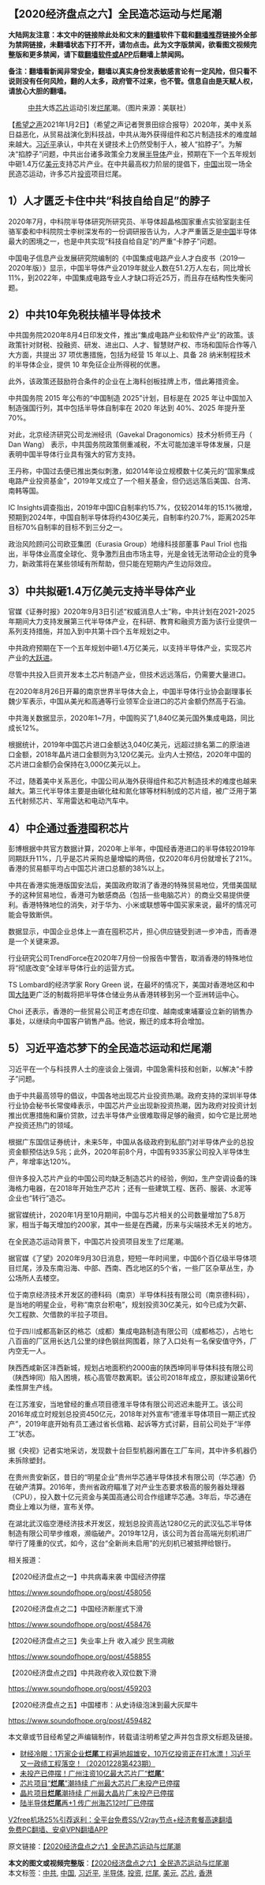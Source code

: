  <h2>【2020经济盘点之六】全民造芯运动与烂尾潮</h2> <p class="notice"><b>大陆网友注意：本文中的链接除此处和文末的<a href="https://github.com/bannedbook/fanqiang" >翻墙</a>软件下载和<a href="https://github.com/killgcd/justmysocks/blob/master/README.md">翻墙推荐</a>链接外全部为禁网链接，未翻墙状态下打不开，请勿点击。此为文字版禁闻，欲看图文视频完整版和更多禁闻，请下载<a href="https://github.com/bannedbook/fanqiang">翻墙软件或APP</a>后翻墙上禁闻网。</p><p>备注：翻墙看新闻非常安全，翻墙以真实身份发表敏感言论有一定风险，但只看不说则没有任何风险，翻的人太多，政府管不过来，也不管。信息自由是天赋人权，请放心大胆的翻墙。</b></p>  <div class="entry"> <figure> <p><figcaption><a href="https://www.bannedbook.org/bnews/tag/%e4%b8%ad%e5%85%b1/" class="st_tag internal_tag" rel="tag" title="标签 中共 下的日志">中共</a>大炼<a href="https://www.bannedbook.org/bnews/tag/%E8%8A%AF%E7%89%87/" class="st_tag internal_tag" rel="tag" title="标签 芯片 下的日志">芯片</a>运动引发<a href="https://www.bannedbook.org/bnews/tag/%E7%83%82%E5%B0%BE/" class="st_tag internal_tag" rel="tag" title="标签 烂尾 下的日志">烂尾</a>潮。（图片来源：美联社）</figcaption></figure> <p>【<span class='wp_keywordlink_affiliate'><a href="https://www.soundofhope.org" title="希望之声" target="_blank">希望之声</a></span>2021年1月2日】（希望之声记者贺景田综合报导）2020年，美中关系日益恶化，从贸易战演化到科技战，中共从海外获得组件和芯片制造技术的难度越来越大。<a href="https://www.bannedbook.org/bnews/tag/%e4%b9%a0%e8%bf%91%e5%b9%b3/" class="st_tag internal_tag" rel="tag" title="标签 习近平 下的日志">习近平</a>承认，中共在关键技术上仍然受制于人，被人“掐脖子”。为解决“掐脖子”问题，中共出台诸多政策全力发展<a href="https://www.bannedbook.org/bnews/tag/%E5%8D%8A%E5%AF%BC%E4%BD%93/" class="st_tag internal_tag" rel="tag" title="标签 半导体 下的日志">半导体</a>产业，预期在下一个五年规划中砸1.4万亿<a href="https://www.bannedbook.org/bnews/tag/%e7%be%8e%e5%85%83/" class="st_tag internal_tag" rel="tag" title="标签 美元 下的日志">美元</a>支持芯片产业。在中共最高权力阶层的提倡下，<span class='wp_keywordlink_affiliate'><a href="https://www.bannedbook.org/" title="中国" target="_blank">中国</a></span>出现一场全民造芯运动，许多芯片<a href="https://www.bannedbook.org/bnews/tag/%e6%8a%95%e8%b5%84/" class="st_tag internal_tag" rel="tag" title="标签 投资 下的日志">投资</a>项目烂尾。</p> <h2><strong>1）人才匮乏卡住中共“科技自给自足”的脖子</strong></h2> <p>2020年7月，中科院半导体研究所研究员、半导体超晶格国家重点实验室副主任骆军委和中科院院士李树深发布的一份调研报告认为，人才严重匮乏是<a href="https://www.bannedbook.org/bnews/tag/%E4%B8%AD%E5%9B%BD/" class="st_tag internal_tag" rel="tag" title="标签 中国 下的日志">中国</a>半导体最大的困境之一，也是中共实现“科技自给自足”的严重“卡脖子”问题。</p> <p>中国电子信息产业发展研究院编制的《中国集成电路产业人才白皮书（2019—2020年版）》显示，中国半导体产业2019年就业人数在51.2万人左右，同比增长11%，到2022年，中国集成电路专业人才缺口将近25万，而且存在结构性失衡问题。</p> <h2><strong>2）中共10年免税扶植半导体技术</strong></h2> <p>中共国务院2020年8月4日印发文件，推出“集成电路产业和软件产业”的政策。该政策针对财税、投融资、研发、进出口、人才、智慧财产权、市场和国际合作等八大方面，共提出 37 项优惠措施，包括为经营 15 年以上、具备 28 纳米制程技术的半导体企业，提供 10 年免征企业所得税的优惠。</p> <p>此外，该政策还鼓励符合条件的企业在上海科创板挂牌上市，借此筹措资金。</p> <p>中共国务院 2015 年公布的“中国制造 2025”计划，目标是在 2025 年让中国加入制造强国行列，其中包括半导体自制率在 2020 年达到 40%、2025 年提升至 70%。</p> <p>对此，北京经济研究公司龙洲经讯（Gavekal Dragonomics）技术分析师王丹（ Dan Wang） 表示，中共国务院政策侧重减税，不太可能加速半导体发展，只是表明中国半导体行业具有强大的官方支持。</p> <p>王丹称，中国过去便已推出类似刺激，如2014年设立规模数十亿美元的“国家集成电路产业投资基金”，2019年又成立了一个相关基金，但仍远远落后美国、台湾、南韩等国。</p> <p>IC Insights调查指出，2019年中国IC自制率约15.7%，仅较2014年的15.1%微增，预期到2024年，中国自制半导体将约430亿美元，自制率约20.7%，距离2025年目标70%自制率的目标不到三分之一。</p> <p>政治风险顾问公司欧亚集团（Eurasia Group）地缘科技部董事 Paul Triol 也指出，半导体业高度全球化、竞争激烈且由市场主导，光是金钱无法带动企业的竞争力，新政策将在某些领域有所帮助，但只能在短期内产生边际效应。</p> <h2><strong>3）中共拟砸1.4万亿美元支持半导体产业</strong></h2> <p>官媒《证券时报》2020年9月3日引述“权威消息人士”称，中共计划在2021-2025年期间大力支持发展第三代半导体产业，在科研、教育和融资方面为该行业提供一系列支持措施，并加入到中共第十四个五年规划之中。</p> <p>中共政府预期在下一个五年规划中砸1.4万亿美元，以支持半导体产业，实现芯片产业的<span class='wp_keywordlink'><a href="https://www.bannedbook.org/forum2/topic242.html" title="大跃进亲历记" target="_blank">大跃进</a></span>。</p>  <p>尽管中共投入巨资开发本土芯片制造产业，但技术远远落后，仍需要大量进口。</p> <p>在2020年8月26日开幕的南京世界半导体大会上，中国半导体行业协会副理事长魏少军表示，中国从美光和高通等行业领军企业进口的芯片金额仍然高于石油。</p> <p>中共海关数据显示，2020年1~7月，中国购买了1,840亿美元国外集成电路，同比成长12%。</p> <p>根据统计，2019年中国芯片进口金额达3,040亿美元，远超过排名第二的原油进口金额，2018年晶片进口金额则为3,120亿美元。业内人士预估，2020年中国的芯片进口金额仍会保持在3,000亿美元以上。</p> <p>不过，随着美中关系恶化，中国公司从海外获得组件和芯片制造技术的难度也越来越大。第三代半导体主要是由碳化硅和氮化镓等材料制成的芯片组，被广泛用于第五代射频芯片、军用雷达和电动汽车中。</p> <h2><strong>4）中企通过<a href="https://www.bannedbook.org/bnews/tag/%e9%a6%99%e6%b8%af/" class="st_tag internal_tag" rel="tag" title="标签 香港 下的日志">香港</a>囤积芯片</strong></h2> <p>彭博根据中共官方数据计算，2020年上半年，中国经香港进口的半导体较2019年同期跃升11%，几乎是芯片采购总量增幅的两倍，仅2020年6月份就增长了21%。香港的贸易额平均占中国芯片进口总额的38%以上。</p> <p>中共在香港实施港版国安法后，美国政府取消了香港的特殊贸易地位，凭借美国赋予的这种贸易地位，香港可为敏感商品（包括一些电脑芯片）的商业交易提供便利。香港特殊地位的消失，对于华为、小米或联想等中国买家来说，最坏的情况可能会导致断供。</p> <p>数据显示，中国企业总体上一直在囤积芯片，担心供应链受到进一步冲击，而香港是一个关键来源。</p> <p>行业研究公司TrendForce在2020年7月份一份报告中警告，取消香港的特殊地位将“彻底改变”全球半导体行业的运营方式。</p> <p>TS Lombard的经济学家 Rory Green 说，在最坏的情况下，美国对香港地区和中国<span class='wp_keywordlink_affiliate'><a href="https://www.bannedbook.org/" title="大陆" target="_blank">大陆</a></span>更广泛的制裁将把半导体仓储业务从香港转移到另一个亚洲转运中心。</p> <p>Choi 还表示，香港的一些贸易公司正考虑在印度、越南或柬埔寨设立新的销售办事处，以继续向中国客户销售产品。他说，搬迁的成本将会增加。</p> <h2><strong>5）习近平造芯梦下的全民造芯运动和烂尾潮</strong></h2> <p>习近平在一个与科技界人士的座谈会上强调，中国急需科技和创新，以解决“卡脖子”问题。</p>  <p>由于中共最高领导的倡议，中国各地出现芯片业投资热潮。政府支持的深圳半导体行业协会秘书长常俊峰表示，中国芯片产业出现新投资热潮，因为政府对投资计划推出优惠措施和廉价贷款，过去半导体产业很难取得足够的融资，如今它是比房地产投资还热门的领域。</p> <p>根据广东国信证券统计，未来5年，中国从各级政府到私部门对半导体产业的总投资金额预估达9.5兆；此外，2020年前8个月，中国有9335家公司投入半导体生产，年增率达120%。</p> <p>但许多投入芯片产业的中国公司均缺乏制造芯片的经验，例如，生产空调设备的珠海格力电器，在2018年开始生产芯片；还有一些建筑工程、医药、服装、水泥等企业也“转行”造芯。</p> <p>据官媒统计，2020年1月至10月期间，中国与芯片相关的公司数量增加了5.8万家，相当于每天增加约200家，其中一些是在西藏，历来与尖端技术无关的地方。</p> <p>在全民造芯运动背景下，中国芯片投资项目发生了烂尾潮。</p> <p>据官媒《了望》2020年9月30日消息，短短一年时间里，中国6个百亿级半导体项目烂尾，涉及东南沿海、中部、西南、西北地区的5个省，一些厂区杂草丛生，办公场所人去楼空。</p> <p>位于南京经济技术开发区的德科码（南京）半导体科技有限公司（南京德科码），是当地的明星企业，号称“南京台积电”，规划投资30亿美元，如今已成为欠薪、欠工程款、欠借款的半拉子项目。</p> <p>位于四川成都高新区的格芯（成都）集成电路制造有限公司（成都格芯），占地七八百亩的厂区用长达几公里的绿色钢丝网围着，除了入口处有一名保安值守外，厂内空无一人。</p> <p>陕西西咸新区沣西新城，规划占地面积约2000亩的陕西坤同半导体科技有限公司（陕西坤同）陷入困境，核心高管尽数离职。该公司2018年成立，原拟建设第6代柔性屏生产线。</p> <p>在江苏淮安，当地曾经的重点项目德淮半导体有限公司迟迟未能开工。该公司2016年成立时规划总投资450亿元，2018年对外宣布“德淮半导体项目一期正式投产”，2019年底开始有员工通过省长信箱、起诉等方式讨薪，目前公司处于“半停工”状态。</p> <p>据《央视》记者实地采访，发现数十台巨型机器闲置在工厂车间，其中许多机器仍未拆除塑封。</p> <p>在贵州贵安新区，昔日的“明星企业”贵州华芯通半导体技术有限公司（华芯通）仍在破产清算。2016年，贵州省政府瞄准了对产业生态要求极高的服务器处理器（CPU），投入数十亿元资金与美国高通公司合作组建华芯通。3年后，华芯通在商业上难以为继，宣布关停。</p>  <p>在湖北武汉临空港经济技术开发区，规划总投资高达1280亿元的武汉弘芯半导体制造有限公司举步维艰，濒临破产。2019年12月，该公司为首台高端光刻机进厂举行了隆重的仪式，如今，这台“全新尚未启用”的光刻机已被抵押给银行。</p> <p>相关报道：</p> <p>【2020经济盘点之一】中共病毒来袭 中国经济停摆</p> <p><a href="https://www.soundofhope.org/post/458056">https://www.soundofhope.org/post/458056</a></p> <p>【2020经济盘点之二】中国经济断崖式下滑</p> <p><a href="https://www.soundofhope.org/post/458476">https://www.soundofhope.org/post/458476</a></p> <p>【2020经济盘点之三】失业率上升 收入减少 民生凋敝</p> <p><a href="https://www.soundofhope.org/post/458855">https://www.soundofhope.org/post/458855</a></p> <p>【2020经济盘点之四】中共政府收入双位数下滑</p> <p><a href="https://www.soundofhope.org/post/459203">https://www.soundofhope.org/post/459203</a></p> <p>【2020经济盘点之五】中国楼市：从史诗级泡沫到最大灰犀牛</p> <p><a href="https://www.soundofhope.org/post/459482">https://www.soundofhope.org/post/459482</a></p>  <p>本文章或节目经希望之声编辑制作，转载请注明希望之声并包含原文标题及链接。</p> <ul class='op-related-articles' title='相关阅读'> <li><a href='https://www.bannedbook.org/bnews/bannedvideo/20201229/1457075.html' target='_blank'>财经冷眼：1万家企业<b>烂尾</b>工程遍地超雄安，10万亿投资正在打水漂！习近平又一政绩工程落空！（20201228第423期）</a></li> <li><a href='https://www.bannedbook.org/bnews/cbnews/20201216/1449153.html' target='_blank'>未投产已停摆！广州注资10亿最大芯片厂“<b>烂尾</b>”</a></li> <li><a href='https://www.bannedbook.org/bnews/headline/20201216/1448872.html' target='_blank'>芯片项目“<b>烂尾</b>”潮持续 广州最大芯片厂未投产已停摆</a></li> <li><a href='https://www.bannedbook.org/bnews/headline/20201216/1448862.html' target='_blank'>晶片项目<b>烂尾</b>潮持续 广州最大晶片厂未投产已停摆</a></li> <li><a href='https://www.bannedbook.org/bnews/taiwannews/20201215/1447940.html' target='_blank'>陆半导体<b>烂尾</b>再+1 传广州海芯12吋厂已停摆</a></li> </ul> <p class="texttj"> <a href="https://www.bannedbook.org/forum23/topic22702.html" target="_blank">V2free机场25%引荐返利：全平台免费SS/V2ray节点+经济套餐高速翻墙</a><br/> <a href="https://github.com/bannedbook/fanqiang/wiki/%E7%A6%81%E9%97%BB%E7%BD%91%E5%AE%89%E5%8D%93%E7%BF%BB%E5%A2%99%E6%96%B0%E9%97%BBAPP" target="_blank">免费PC翻墙、安卓VPN翻墙APP</a></p><p>原文链接：<a class="src_link"  href="https://www.soundofhope.org/post/459773" target="_blank">【2020经济盘点之六】全民造芯运动与烂尾潮</a></p><a name='sharetosocial'></a>       <div><b>本文的图文或视频完整版</b>：<a href='https://www.bannedbook.org/bnews/comments/20210103/1459941.html'>【2020经济盘点之六】全民造芯运动与烂尾潮</a></div>  </div><!--END ENTRY--> <div class="postfooter"> <div>本文标签：<a href="https://www.bannedbook.org/bnews/tag/%e4%b8%ad%e5%85%b1/" rel="tag">中共</a>, <a href="https://www.bannedbook.org/bnews/tag/%E4%B8%AD%E5%9B%BD/" rel="tag">中国</a>, <a href="https://www.bannedbook.org/bnews/tag/%e4%b9%a0%e8%bf%91%e5%b9%b3/" rel="tag">习近平</a>, <a href="https://www.bannedbook.org/bnews/tag/%E5%8D%8A%E5%AF%BC%E4%BD%93/" rel="tag">半导体</a>, <a href="https://www.bannedbook.org/bnews/tag/%e6%8a%95%e8%b5%84/" rel="tag">投资</a>, <a href="https://www.bannedbook.org/bnews/tag/%E7%83%82%E5%B0%BE/" rel="tag">烂尾</a>, <a href="https://www.bannedbook.org/bnews/tag/%e7%be%8e%e5%85%83/" rel="tag">美元</a>, <a href="https://www.bannedbook.org/bnews/tag/%E8%8A%AF%E7%89%87/" rel="tag">芯片</a>, <a href="https://www.bannedbook.org/bnews/tag/%e9%a6%99%e6%b8%af/" rel="tag">香港</a></div>  </div><!--END POSTFOOTER--> 